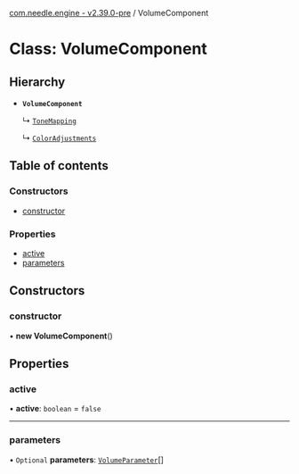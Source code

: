 [com.needle.engine - v2.39.0-pre](../README.md) / VolumeComponent

# Class: VolumeComponent

## Hierarchy

- **`VolumeComponent`**

  ↳ [`ToneMapping`](ToneMapping.md)

  ↳ [`ColorAdjustments`](ColorAdjustments.md)

## Table of contents

### Constructors

- [constructor](VolumeComponent.md#constructor)

### Properties

- [active](VolumeComponent.md#active)
- [parameters](VolumeComponent.md#parameters)

## Constructors

### constructor

• **new VolumeComponent**()

## Properties

### active

• **active**: `boolean` = `false`

___

### parameters

• `Optional` **parameters**: [`VolumeParameter`](VolumeParameter.md)[]
